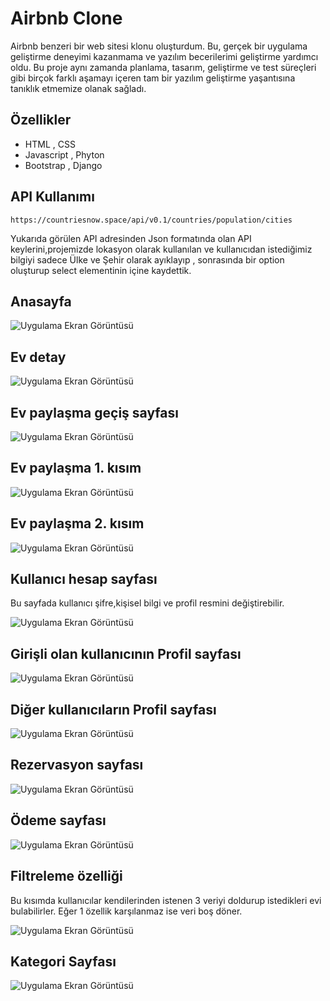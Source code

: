 
# Airbnb Clone

Airbnb benzeri bir web sitesi klonu oluşturdum. Bu, gerçek bir uygulama geliştirme deneyimi kazanmama ve yazılım becerilerimi geliştirme yardımcı oldu. Bu proje aynı zamanda planlama, tasarım, geliştirme ve test süreçleri gibi birçok farklı aşamayı içeren tam bir yazılım geliştirme yaşantısına tanıklık etmemize olanak sağladı.


## Özellikler

- HTML , CSS 
- Javascript , Phyton
- Bootstrap , Django


  
## API Kullanımı

`https://countriesnow.space/api/v0.1/countries/population/cities`

Yukarıda görülen API adresinden Json formatında olan API keylerini,projemizde lokasyon olarak kullanılan ve kullanıcıdan istediğimiz bilgiyi sadece Ülke ve Şehir olarak ayıklayıp , sonrasında bir option oluşturup select elementinin içine kaydettik.



  
## Anasayfa

![Uygulama Ekran Görüntüsü](https://i.hizliresim.com/azmelye.png)

## Ev detay 

![Uygulama Ekran Görüntüsü](https://i.hizliresim.com/t3qz390.png)

## Ev paylaşma geçiş sayfası

![Uygulama Ekran Görüntüsü](https://i.hizliresim.com/nhi7be6.png)

## Ev paylaşma 1. kısım

![Uygulama Ekran Görüntüsü](https://i.hizliresim.com/lc7b3bv.png)

## Ev paylaşma 2. kısım

![Uygulama Ekran Görüntüsü](https://i.hizliresim.com/a2y6f7m.png)

## Kullanıcı hesap sayfası 

Bu sayfada kullanıcı şifre,kişisel bilgi ve profil resmini değiştirebilir.

![Uygulama Ekran Görüntüsü](https://i.hizliresim.com/jz9eeha.png)


## Girişli olan kullanıcının Profil sayfası

![Uygulama Ekran Görüntüsü](https://i.hizliresim.com/rqi2wuj.png)

## Diğer kullanıcıların Profil sayfası

![Uygulama Ekran Görüntüsü](https://i.hizliresim.com/fe0dqpf.png)

## Rezervasyon sayfası

![Uygulama Ekran Görüntüsü](https://i.hizliresim.com/tk8pftm.png)

## Ödeme sayfası

![Uygulama Ekran Görüntüsü](https://i.hizliresim.com/oeyao6n.png)

## Filtreleme özelliği

Bu kısımda kullanıcılar kendilerinden istenen 3 veriyi doldurup istedikleri evi bulabilirler. Eğer 1 özellik karşılanmaz ise veri boş döner.

![Uygulama Ekran Görüntüsü](https://i.hizliresim.com/sz6jw9m.jpeg)

## Kategori Sayfası

![Uygulama Ekran Görüntüsü](https://i.hizliresim.com/a5a17vl.jpeg)


  
